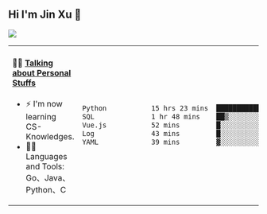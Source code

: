 
## Hi I'm Jin Xu 👋
![](https://komarev.com/ghpvc/?username=jiayouxujin&color=brightgreen&label=PROFILE+VIEWS)



<table align="center">
<tr>
<td valign="top" width="60%">

#### 🏋️‍♀️ <a href="https://github.com/jiayouxujin" target="_blank">Talking about Personal Stuffs</a>
<!-- recent_releases starts -->

- ⚡  I'm now learning CS-Knowledges.  
- 🏊‍♂️ Languages and Tools: Go、Java、Python、C
<!-- recent_releases ends -->
</td>
<td>
 
<!--START_SECTION:waka-->

```txt
Python           15 hrs 23 mins  ██████████████████▓░░░░░░   74.98 %
SQL              1 hr 48 mins    ██▒░░░░░░░░░░░░░░░░░░░░░░   08.78 %
Vue.js           52 mins         █░░░░░░░░░░░░░░░░░░░░░░░░   04.27 %
Log              43 mins         █░░░░░░░░░░░░░░░░░░░░░░░░   03.52 %
YAML             39 mins         ▓░░░░░░░░░░░░░░░░░░░░░░░░   03.19 %
```

<!--END_SECTION:waka-->
 
</td>
</tr>
</table>





